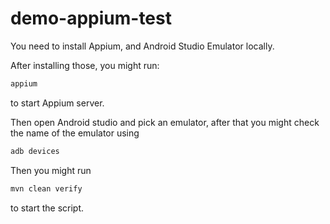 # demo-appium-test

You need to install Appium, and Android Studio Emulator locally.

After installing those, you might run:
```java
appium
```
to start Appium server.

Then open Android studio and pick an emulator, after that you might check the name of the emulator using 
```java
adb devices
```

Then you might run 
```java
mvn clean verify
```
to start the script.

